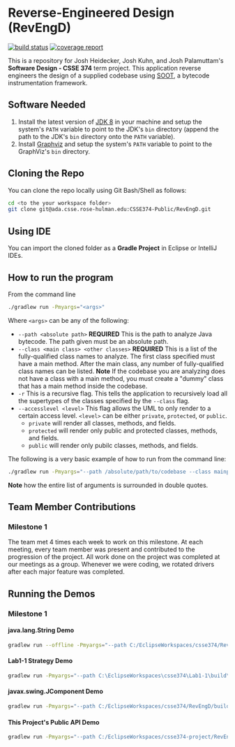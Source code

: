 # Reverse-Engineered Design (RevEngD)

[![build status](https://ada.csse.rose-hulman.edu/CSSE374-Public/RevEngD/badges/master/build.svg)](https://ada.csse.rose-hulman.edu/CSSE374-Public/RevEngD/commits/master)
[![coverage report](https://ada.csse.rose-hulman.edu/CSSE374-Public/RevEngD/badges/master/coverage.svg)](https://ada.csse.rose-hulman.edu/CSSE374-Public/RevEngD/commits/master)

This is a repository for Josh Heidecker, Josh Kuhn, and Josh Palamuttam's **Software Design - CSSE 374** term project. This application reverse engineers the design of a supplied codebase using [SOOT](https://github.com/Sable/soot), a bytecode instrumentation framework.
## Software Needed
1. Install the latest version of [JDK 8](http://www.oracle.com/technetwork/java/javase/downloads/index.html) in your machine and setup the system's `PATH` variable to point to the JDK's `bin` directory (append the path to the JDK's `bin` directory onto the `PATH` variable). 
2. Install [Graphviz](http://www.graphviz.org/download/) and setup the system's `PATH` variable to point to the GraphViz's `bin` directory.

## Cloning the Repo
You can clone the repo locally using Git Bash/Shell as follows:
```bash
cd <to the your workspace folder>
git clone git@ada.csse.rose-hulman.edu:CSSE374-Public/RevEngD.git
```

## Using IDE
You can import the cloned folder as a **Gradle Project** in Eclipse or IntelliJ IDEs.

## How to run the program
From the command line 
```bash
./gradlew run -Pmyargs="<args>"
```
Where `<args>` can be any of the following:
- `--path <absolute path>` **REQUIRED** This is the path to analyze Java bytecode. The path given must be an absolute path.
- `--class <main class> <other classes>` **REQUIRED** This is a list of the fully-qualified class names to analyze. The first class specified must have a main method. After the main class, any number of fully-qualified class names can be listed.
  **Note** If the codebase you are analyzing does not have a class with a main method, you must create a "dummy" class that has a main method inside the codebase.
- `-r` This is a recursive flag. This tells the application to recursively load all the supertypes of the classes specified by the `--class` flag.
- `--accesslevel <level>` This flag allows the UML to only render to a certain access level. `<level>` can be either `private`, `protected`, or `public`. 
    - `private` will render all classes, methods, and fields. 
    - `protected` will render only public and protected classes, methods, and fields. 
    - `public` will render only pubilc classes, methods, and fields.

The following is a very basic example of how to run from the command line:
```bash
./gradlew run -Pmyargs="--path /absolute/path/to/codebase --class mainpackage.MainClass"
```
**Note** how the entire list of arguments is surrounded in double quotes.

## Team Member Contributions
### Milestone 1
The team met 4 times each week to work on this milestone. At each meeting, every team member was present and contributed to the progression of the project. All work done on the project was completed at our meetings as a group. Whenever we were coding, we rotated drivers after each major feature was completed.

## Running the Demos
### Milestone 1
#### java.lang.String Demo
```bash
gradlew run --offline -Pmyargs="--path C:/EclipseWorkspaces/csse374/RevEngD/build/classes/main --class csse374.revengd.examples.fixtures.CalculatorApp java.lang.String -r"
```

#### Lab1-1 Strategy Demo
```bash
gradlew run -Pmyargs="--path C:\EclipseWorkspaces\csse374\Lab1-1\build\classes\main --class problem.DataStandardizerApp problem.AmazonLineParser problem.DataStandardizer problem.GoogleLineParser problem.GrouponLineParser problem.ILineParser problem.MicrosoftLineParser"
```

#### javax.swing.JComponent Demo
```bash
gradlew run -Pmyargs="--path C:/EclipseWorkspaces/csse374/RevEngD/build/classes/main --class csse374.revengd.examples.fixtures.CalculatorApp javax.swing.JComponent -r"
```

#### This Project's Public API Demo
```bash
gradlew run -Pmyargs="--path C:/EclipseWorkspaces/csse374-project/RevEngD/build/classes/main --class csse374.revengd.application.RevEngDApp csse374.revengd.application.Analyzable csse374.revengd.application.PlantUMLGenerator csse374.revengd.application.Relationship csse374.revengd.application.AnalyzableData csse374.revengd.application.PrivateFilter csse374.revengd.application.RelationshipFinder csse374.revengd.application.CLParser csse374.revengd.application.ProtectedFilter csse374.revengd.application.CodeAnalyzer csse374.revengd.application.PublicFilter csse374.revengd.application.SootLoader csse374.revengd.application.IFilter csse374.revengd.application.RecursiveLoader csse374.revengd.application.UMLRender --accesslevel public"
```